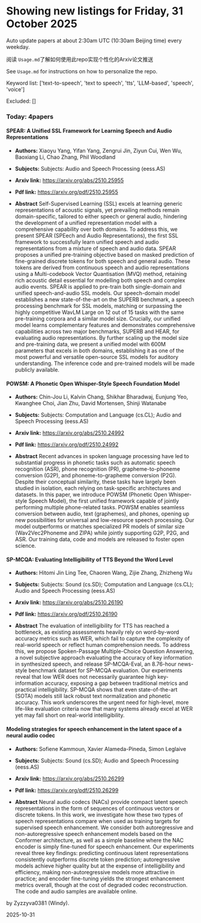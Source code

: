 # Showing new listings for Friday, 31 October 2025
Auto update papers at about 2:30am UTC (10:30am Beijing time) every weekday.


阅读 `Usage.md`了解如何使用此repo实现个性化的Arxiv论文推送

See `Usage.md` for instructions on how to personalize the repo. 


Keyword list: ['text-to-speech', 'text to speech', 'tts', 'LLM-based', 'speech', 'voice']


Excluded: []


### Today: 4papers 
#### SPEAR: A Unified SSL Framework for Learning Speech and Audio Representations
 - **Authors:** Xiaoyu Yang, Yifan Yang, Zengrui Jin, Ziyun Cui, Wen Wu, Baoxiang Li, Chao Zhang, Phil Woodland
 - **Subjects:** Subjects:
Audio and Speech Processing (eess.AS)
 - **Arxiv link:** https://arxiv.org/abs/2510.25955

 - **Pdf link:** https://arxiv.org/pdf/2510.25955

 - **Abstract**
 Self-Supervised Learning (SSL) excels at learning generic representations of acoustic signals, yet prevailing methods remain domain-specific, tailored to either speech or general audio, hindering the development of a unified representation model with a comprehensive capability over both domains. To address this, we present SPEAR (SPEech and Audio Representations), the first SSL framework to successfully learn unified speech and audio representations from a mixture of speech and audio data. SPEAR proposes a unified pre-training objective based on masked prediction of fine-grained discrete tokens for both speech and general audio. These tokens are derived from continuous speech and audio representations using a Multi-codebook Vector Quantisation (MVQ) method, retaining rich acoustic detail essential for modelling both speech and complex audio events. SPEAR is applied to pre-train both single-domain and unified speech-and-audio SSL models. Our speech-domain model establishes a new state-of-the-art on the SUPERB benchmark, a speech processing benchmark for SSL models, matching or surpassing the highly competitive WavLM Large on 12 out of 15 tasks with the same pre-training corpora and a similar model size. Crucially, our unified model learns complementary features and demonstrates comprehensive capabilities across two major benchmarks, SUPERB and HEAR, for evaluating audio representations. By further scaling up the model size and pre-training data, we present a unified model with 600M parameters that excels in both domains, establishing it as one of the most powerful and versatile open-source SSL models for auditory understanding. The inference code and pre-trained models will be made publicly available.
#### POWSM: A Phonetic Open Whisper-Style Speech Foundation Model
 - **Authors:** Chin-Jou Li, Kalvin Chang, Shikhar Bharadwaj, Eunjung Yeo, Kwanghee Choi, Jian Zhu, David Mortensen, Shinji Watanabe
 - **Subjects:** Subjects:
Computation and Language (cs.CL); Audio and Speech Processing (eess.AS)
 - **Arxiv link:** https://arxiv.org/abs/2510.24992

 - **Pdf link:** https://arxiv.org/pdf/2510.24992

 - **Abstract**
 Recent advances in spoken language processing have led to substantial progress in phonetic tasks such as automatic speech recognition (ASR), phone recognition (PR), grapheme-to-phoneme conversion (G2P), and phoneme-to-grapheme conversion (P2G). Despite their conceptual similarity, these tasks have largely been studied in isolation, each relying on task-specific architectures and datasets. In this paper, we introduce POWSM (Phonetic Open Whisper-style Speech Model), the first unified framework capable of jointly performing multiple phone-related tasks. POWSM enables seamless conversion between audio, text (graphemes), and phones, opening up new possibilities for universal and low-resource speech processing. Our model outperforms or matches specialized PR models of similar size (Wav2Vec2Phoneme and ZIPA) while jointly supporting G2P, P2G, and ASR. Our training data, code and models are released to foster open science.
#### SP-MCQA: Evaluating Intelligibility of TTS Beyond the Word Level
 - **Authors:** Hitomi Jin Ling Tee, Chaoren Wang, Zijie Zhang, Zhizheng Wu
 - **Subjects:** Subjects:
Sound (cs.SD); Computation and Language (cs.CL); Audio and Speech Processing (eess.AS)
 - **Arxiv link:** https://arxiv.org/abs/2510.26190

 - **Pdf link:** https://arxiv.org/pdf/2510.26190

 - **Abstract**
 The evaluation of intelligibility for TTS has reached a bottleneck, as existing assessments heavily rely on word-by-word accuracy metrics such as WER, which fail to capture the complexity of real-world speech or reflect human comprehension needs. To address this, we propose Spoken-Passage Multiple-Choice Question Answering, a novel subjective approach evaluating the accuracy of key information in synthesized speech, and release SP-MCQA-Eval, an 8.76-hour news-style benchmark dataset for SP-MCQA evaluation. Our experiments reveal that low WER does not necessarily guarantee high key-information accuracy, exposing a gap between traditional metrics and practical intelligibility. SP-MCQA shows that even state-of-the-art (SOTA) models still lack robust text normalization and phonetic accuracy. This work underscores the urgent need for high-level, more life-like evaluation criteria now that many systems already excel at WER yet may fall short on real-world intelligibility.
#### Modeling strategies for speech enhancement in the latent space of a neural audio codec
 - **Authors:** Sofiene Kammoun, Xavier Alameda-Pineda, Simon Leglaive
 - **Subjects:** Subjects:
Sound (cs.SD); Audio and Speech Processing (eess.AS)
 - **Arxiv link:** https://arxiv.org/abs/2510.26299

 - **Pdf link:** https://arxiv.org/pdf/2510.26299

 - **Abstract**
 Neural audio codecs (NACs) provide compact latent speech representations in the form of sequences of continuous vectors or discrete tokens. In this work, we investigate how these two types of speech representations compare when used as training targets for supervised speech enhancement. We consider both autoregressive and non-autoregressive speech enhancement models based on the Conformer architecture, as well as a simple baseline where the NAC encoder is simply fine-tuned for speech enhancement. Our experiments reveal three key findings: predicting continuous latent representations consistently outperforms discrete token prediction; autoregressive models achieve higher quality but at the expense of intelligibility and efficiency, making non-autoregressive models more attractive in practice; and encoder fine-tuning yields the strongest enhancement metrics overall, though at the cost of degraded codec reconstruction. The code and audio samples are available online.


by Zyzzyva0381 (Windy). 


2025-10-31

